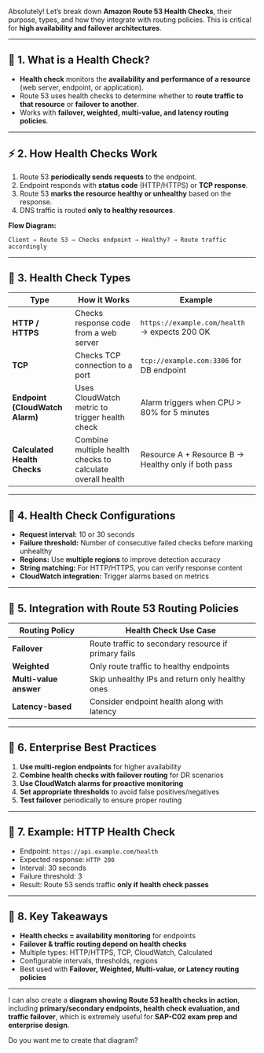 Absolutely! Let’s break down **Amazon Route 53 Health Checks**, their purpose, types, and how they integrate with routing policies. This is critical for **high availability and failover architectures**.

---

## 🧭 1. What is a Health Check?

- **Health check** monitors the **availability and performance of a resource** (web server, endpoint, or application).
- Route 53 uses health checks to determine whether to **route traffic to that resource** or **failover to another**.
- Works with **failover, weighted, multi-value, and latency routing policies**.

---

## ⚡ 2. How Health Checks Work

1. Route 53 **periodically sends requests** to the endpoint.
2. Endpoint responds with **status code** (HTTP/HTTPS) or **TCP response**.
3. Route 53 **marks the resource healthy or unhealthy** based on the response.
4. DNS traffic is routed **only to healthy resources**.

**Flow Diagram:**

```
Client → Route 53 → Checks endpoint → Healthy? → Route traffic accordingly
```

---

## 🔹 3. Health Check Types

| Type                            | How it Works                                               | Example                                             |
| ------------------------------- | ---------------------------------------------------------- | --------------------------------------------------- |
| **HTTP / HTTPS**                | Checks response code from a web server                     | `https://example.com/health` → expects 200 OK       |
| **TCP**                         | Checks TCP connection to a port                            | `tcp://example.com:3306` for DB endpoint            |
| **Endpoint (CloudWatch Alarm)** | Uses CloudWatch metric to trigger health check             | Alarm triggers when CPU > 80% for 5 minutes         |
| **Calculated Health Checks**    | Combine multiple health checks to calculate overall health | Resource A + Resource B → Healthy only if both pass |

---

## 🔹 4. Health Check Configurations

- **Request interval:** 10 or 30 seconds
- **Failure threshold:** Number of consecutive failed checks before marking unhealthy
- **Regions:** Use **multiple regions** to improve detection accuracy
- **String matching:** For HTTP/HTTPS, you can verify response content
- **CloudWatch integration:** Trigger alarms based on metrics

---

## 🔹 5. Integration with Route 53 Routing Policies

| Routing Policy         | Health Check Use Case                                |
| ---------------------- | ---------------------------------------------------- |
| **Failover**           | Route traffic to secondary resource if primary fails |
| **Weighted**           | Only route traffic to healthy endpoints              |
| **Multi-value answer** | Skip unhealthy IPs and return only healthy ones      |
| **Latency-based**      | Consider endpoint health along with latency          |

---

## 🔹 6. Enterprise Best Practices

1. **Use multi-region endpoints** for higher availability
2. **Combine health checks with failover routing** for DR scenarios
3. **Use CloudWatch alarms for proactive monitoring**
4. **Set appropriate thresholds** to avoid false positives/negatives
5. **Test failover** periodically to ensure proper routing

---

## 🔹 7. Example: HTTP Health Check

- Endpoint: `https://api.example.com/health`
- Expected response: `HTTP 200`
- Interval: 30 seconds
- Failure threshold: 3
- Result: Route 53 sends traffic **only if health check passes**

---

## 🧾 8. Key Takeaways

- **Health checks = availability monitoring** for endpoints
- **Failover & traffic routing depend on health checks**
- Multiple types: HTTP/HTTPS, TCP, CloudWatch, Calculated
- Configurable intervals, thresholds, regions
- Best used with **Failover, Weighted, Multi-value, or Latency routing policies**

---

I can also create a **diagram showing Route 53 health checks in action**, including **primary/secondary endpoints, health check evaluation, and traffic failover**, which is extremely useful for **SAP-C02 exam prep and enterprise design**.

Do you want me to create that diagram?
